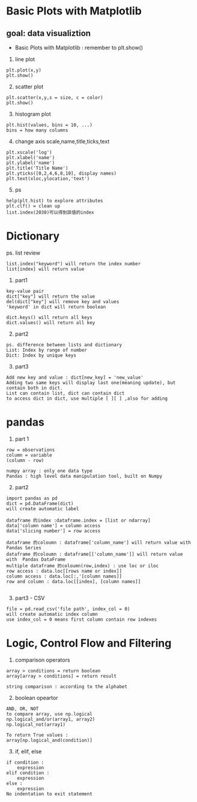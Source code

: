 # Basic Plots with Matplotlib

##  goal: data visualiztion
* Basic Plots with Matplotlib : remember to plt.show()
1. line plot
```
plt.plot(x,y)
plt.show()
```
2. scatter plot
```
plt.scatter(x,y,s = size, c = color)
plt.show()
```
3. histogram plot
```
plt.hist(values, bins = 10, ...)
bins = how many columns
```
4. change axis scale,name,title,ticks,text
```
plt.xscale('log')
plt.xlabel('name')
plt.ylabel('name')
plt.title('Title Name')
plt.yticks([0,2,4,6,8,10], display names)
plt.text(xloc,ylocation,'text')

```
5. ps
```
help(plt.hist) to explore attributes
plt.clf() = clean up
list.index(2030)可以得到該值的index
```

# Dictionary
ps. list review
```
list.index("keyword") will return the index number
list[index] will return value

```

1. part1
```
key-value pair
dict["key"] will return the value
del(dict["key"] will remove key and values
'keyword' in dict will return boolean

dict.keys() will return all keys
dict.values() will return all key
```
2. part2
```
ps. difference between lists and dictionary
List: Index by range of number
Dict: Index by unique keys
```

3. part3
```
Add new key and value : dict[new_key] = 'new_value'
Adding two same keys will display last one(meaning update), but contain both in dict.
List can contain list, dict can contain dict
to access dict in dict, use multiple [ ][ ] ,also for adding
```

# pandas

1. part 1
```
row = observations
column = variable
(column - row)

numpy array : only one data type
Pandas : high level data manipulation tool, built on Numpy

```
2. part2
```
import pandas as pd
dict = pd.DataFrame(dict)
will create automatic label

dataframe 的index :dataframe.index = [list or ndarray]
data['column name'] = column access
data['slicing number'] = row access

dataframe 的coloumn : dataframe['column_name'] will return value with Pandas Series
dataframe 的coloumn : dataframe[['column_name']] will return value with  Pandas DataFrame
multiple dataframe 的coloumn(row,index) : use loc or iloc
row access : data.loc[[rows name or index]]
column access : data.loc[:,'[column names]]
row and column : data.loc[[index], [column names]]


```

3. part3 - CSV
```
file = pd.read_csv('file path', index_col = 0)
will create automatic index column
use index_col = 0 means first column contain row indexes
```

# Logic, Control Flow and Filtering 
1. comparison operators
```
array > conditions = return boolean
array[array > conditions] = return result

string comparison : according to the alphabet

```
2. boolean opeartor
```
AND, OR, NOT
to compare array, use np.logical
np.logical_and/or(array1, array2)
np.logical_not(array1)

To return True values :
array[np.logical_and(condition)]
```
3. if, elif, else
```
if condition :
    expression
elif condition :
    expression
else :
    expression
No indentation to exit statement
```


















